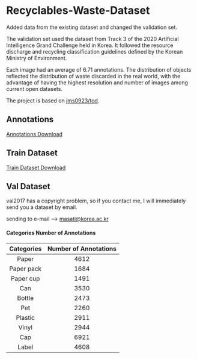 # Recyclables-Waste-Dataset 


Added data from the existing dataset and changed the validation set.

The validation set used the dataset from Track 3 of the 2020 Artificial Intelligence Grand Challenge held in Korea. It followed the resource discharge and recycling classification guidelines defined by the Korean Ministry of Environment.

Each image had an average of 6.71 annotations. The distribution of objects reflected the distribution of waste discarded in the real world, with the advantage of having the highest resolution and number of images among current open datasets.


The project is based on [jms0923/tod](https://github.com/jms0923/tod). 

## Annotations

[Annotations Download](annotations.zip)


## Train Dataset

[Train Dataset Download](https://github.com/masati91/Recyclables-Waste-Dataset/releases/tag/v1.0)


## Val Dataset

 val2017 has a copyright problem, so if you contact me, I will immediately send you a dataset by email.
 
 sending to e-mail --> [masati@korea.ac.kr](masati@korea.ac.kr)


#### Categories Number of Annotations

| Categories | Number of Annotations |
| :-----: | :-----: | 
|Paper| 4612|
|Paper pack| 1684|
|Paper cup| 1491|
|Can |3530|
|Bottle |2473|
|Pet |2260|
|Plastic |2911|
|Vinyl |2944|
|Cap |6921|
|Label |4608|



